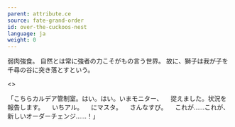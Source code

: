 ```yaml
---
parent: attribute.ce
source: fate-grand-order
id: over-the-cuckoos-nest
language: ja
weight: 0
---
```


弱肉強食。
自然とは常に強者の力こそがもの言う世界。
故に、獅子は我が子を千尋の谷に突き落とすという。

<>

「こちらカルデア管制室。はい。はい。いまモニター、
　捉えました。状況を報告します。
　いちアル。
　にマスタ。
　さんなすび。
　これが……これが、新しいオーダーチェンジ……！」
